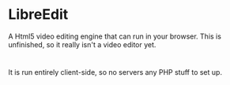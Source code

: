 # LibreEdit
A Html5 video editing engine that can run in your browser. This is unfinished, so it really isn't a video editor yet.
#
It is run entirely client-side, so no servers any PHP stuff to set up.
